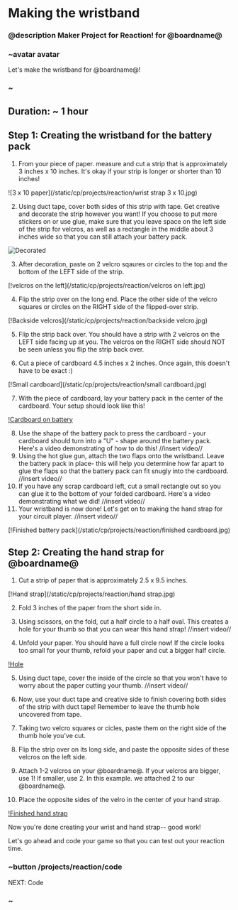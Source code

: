 # Making the wristband
### @description Maker Project for Reaction! for @boardname@

### ~avatar avatar

Let's make the wristband for @boardname@! 

### ~

## Duration: ~ 1 hour 

## Step 1: Creating the wristband for the battery pack 

1. From your piece of paper. measure and cut a strip that is approximately 3 inches x 10 inches. It's okay if your strip is longer or shorter than 10 inches! 

![3 x 10 paper](/static/cp/projects/reaction/wrist strap 3 x 10.jpg)

2. Using duct tape, cover both sides of this strip with tape. Get creative and decorate the strip however you want! If you choose to put more stickers on or use glue, make sure that you leave space on the left side of the strip for velcros, as well as a rectangle in the middle about 3 inches wide so that you can still attach your battery pack. 

![Decorated](/static/cp/projects/reaction/decoration!.jpg)

3. After decoration, paste on 2 velcro sqaures or circles to the top and the bottom of the LEFT side of the strip. 

[!velcros on the left](/static/cp/projects/reaction/velcros on left.jpg)

4. Flip the strip over on the long end. Place the other side of the velcro squares or circles on the RIGHT side of the flipped-over strip. 

[!Backside velcros](/static/cp/projects/reaction/backside velcro.jpg)

5. Flip the strip back over. You should have a strip with 2 velcros on the LEFT side facing up at you. The velcros on the RIGHT side should NOT be seen unless you flip the strip back over. 

6. Cut a piece of cardboard 4.5 inches x 2 inches. Once again, this doesn't have to be exact :) 

[!Small cardboard](/static/cp/projects/reaction/small cardboard.jpg)

7. With the piece of cardboard, lay your battery pack in the center of the cardboard. Your setup should look like this! 

[!Cardboard on battery](/static/cp/projects/reaction/cardboard_on_battery.jpg)

8. Use the shape of the battery pack to press the cardboard - your cardboard should turn into a "U" - shape around the battery pack. Here's a video demonstrating of how to do this! 
    //insert video// 
9. Using the hot glue gun, attach the two flaps onto the wristband. Leave the battery pack in place- this will help you determine how far apart to glue the flaps so that the battery pack can fit snugly into the cardboard. 
    //insert video// 
10. If you have any scrap cardboard left, cut a small rectangle out so you can glue it to the bottom of your folded cardboard. Here's a video demonstrating what we did! 
    //insert video//
11. Your wristband is now done! Let's get on to making the hand strap for your circuit player. 
    //insert video// 

[!Finished battery pack](/static/cp/projects/reaction/finished cardboard.jpg)

## Step 2: Creating the hand strap for @boardname@ 

1. Cut a strip of paper that is approximately 2.5 x 9.5 inches. 

[!Hand strap](/static/cp/projects/reaction/hand strap.jpg)

2. Fold 3 inches of the paper from the short side in.

3. Using scissors, on the fold, cut a half circle to a half oval. This creates a hole for your thumb so that you can wear this hand strap! 
    //insert video// 
4. Unfold your paper. You should have a full circle now! If the circle looks too small for your thumb, refold your paper and cut a bigger half circle.

[!Hole](/static/cp/projects/reaction/hole!.jpg)

5. Using duct tape, cover the inside of the circle so that you won't have to worry about the paper cutting your thumb. 
    //insert video// 
6. Now, use your duct tape and creative side to finish covering both sides of the strip with duct tape! Remember to leave the thumb hole uncovered from tape. 

7. Taking two velcro squares or cicles, paste them on the right side of the thumb hole you've cut. 

8. Flip the strip over on its long side, and paste the opposite sides of these velcros on the left side. 

9. Attach 1-2 velcros on your @boardname@. If your velcros are bigger, use 1! If smaller, use 2. In this example. we attached 2 to our @boardname@. 

10. Place the opposite sides of the velro in the center of your hand strap. 

[!Finished hand strap](/static/cp/projects/reaction/finished_hand_strap.jpg)


Now you're done creating your wrist and hand strap-- good work! 

Let's go ahead and code your game so that you can test out your reaction time. 

### ~button /projects/reaction/code

NEXT: Code 

### ~ 